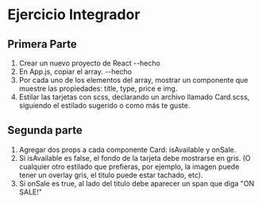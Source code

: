 # Ejercicio Integrador

## Primera Parte
1. Crear un nuevo proyecto de React --hecho
2. En App.js, copiar el array. --hecho 
3. Por cada uno de los elementos del array, mostrar un componente <Card> que muestre las propiedades: title, type, price e img.
4. Estilar las tarjetas con scss, declarando un archivo llamado Card.scss, siguiendo el estilado sugerido o como más te guste.
## Segunda parte
1. Agregar dos props a cada componente Card: isAvailable y onSale.
2. Si isAvailable es false, el fondo de la tarjeta debe mostrarse en gris. (O cualquier otro estilado que prefieras, por ejemplo, la imagen puede tener un overlay gris, el titulo puede estar tachado, etc).
3. Si onSale es true, al lado del titulo debe aparecer un span que diga "ON SALE!"